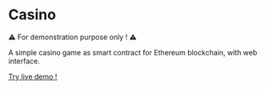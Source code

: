 # Casino

⚠️ For demonstration purpose only ! ⚠️

A simple casino game as smart contract for Ethereum blockchain, with web interface.

[Try live demo !](https://casino.sellan.fr)

